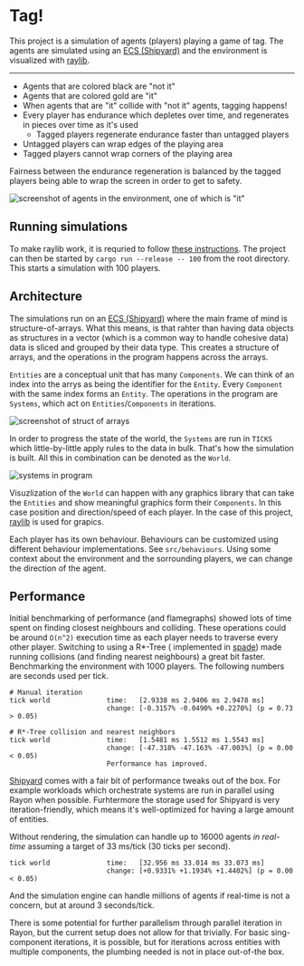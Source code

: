 # Tag!

This project is a simulation of agents (players) playing a game of tag.
The agents are simulated using an [ECS (Shipyard)](https://github.com/leudz/shipyard) and the environment is visualized with [raylib](https://github.com/deltaphc/raylib-rs).

---

- Agents that are colored black are "not it"
- Agents that are colored gold are "it"
- When agents that are "it" collide with "not it" agents, tagging happens!
- Every player has endurance which depletes over time, and regenerates in pieces over time as it's used
  - Tagged players regenerate endurance faster than untagged players
- Untagged players can wrap edges of the playing area
- Tagged players cannot wrap corners of the playing area

Fairness between the endurance regeneration is balanced by the tagged players being able to wrap the screen in order to get to safety.

![screenshot of agents in the environment, one of which is "it"](https://i.imgur.com/L1gNfh5.png)

## Running simulations

To make raylib work, it is requried to follow [these instructions](https://github.com/raysan5/raylib/wiki).
The project can then be started by `cargo run --release -- 100` from the root directory. This starts a simulation with 100 players.

## Architecture

The simulations run on an [ECS (Shipyard)](https://github.com/leudz/shipyard) where the main frame of mind is structure-of-arrays.
What this means, is that rahter than having data objects as structures in a vector (which is a common way to handle cohesive data) data is sliced
and grouped by their data type. This creates a structure of arrays, and the operations in the program happens across the arrays.

`Entities` are a conceptual unit that has many `Components`. We can think of an index into the arrys as being the identifier for the `Entity`.
Every `Component` with the same index forms an `Entity`. The operations in the program are `Systems`, which act on `Entities`/`Components` in iterations.

![screenshot of struct of arrays](https://i.imgur.com/p3IX4PA.png)

In order to progress the state of the world, the `Systems` are run in `TICKS` which little-by-little apply rules to the data in bulk.
That's how the simulation is built. All this in combination can be denoted as the `World`.

![systems in program](https://i.imgur.com/AS12e73.png)

Visuzlization of the `World` can happen with any graphics library that can take the `Entities` and show meaningful graphics form their `Components`.
In this case position and direction/speed of each player. In the case of this project, [raylib](https://github.com/deltaphc/raylib-rs) is used for grapics.

Each player has its own behaviour. Behaviours can be customized using different behaviour implementations. See `src/behaviours`. Using some context about the environment
and the sorrounding players, we can change the direction of the agent.

## Performance

Initial benchmarking of performance (and flamegraphs) showed lots of time spent on finding closest neighbours and colliding.
These operations could be around `O(n^2)` execution time as each player needs to traverse every other player.
Switching to using a R\*-Tree ( implemented in [spade](https://github.com/Stoeoef/spade)) made running collisions (and finding nearest neighbours) a great bit faster.
Benchmarking the environment with 1000 players. The following numbers are seconds used per tick.

```
# Manual iteration
tick world              time:   [2.9338 ms 2.9406 ms 2.9478 ms]
                        change: [-0.3157% -0.0490% +0.2270%] (p = 0.73 > 0.05)

# R*-Tree collision and nearest neighbors
tick world              time:   [1.5481 ms 1.5512 ms 1.5543 ms]
                        change: [-47.318% -47.163% -47.003%] (p = 0.00 < 0.05)
                        Performance has improved.
```

[Shipyard](https://github.com/leudz/shipyard) comes with a fair bit of performance tweaks out of the box. For example workloads which orchestrate systems are run in parallel using Rayon when possible.
Furhtermore the storage used for Shipyard is very iteration-friendly, which means it's well-optimized for having a large amount of entities.

Without rendering, the simulation can handle up to 16000 agents _in real-time_ assuming a target of 33 ms/tick (30 ticks per second).

```
tick world              time:   [32.956 ms 33.014 ms 33.073 ms]
                        change: [+0.9331% +1.1934% +1.4402%] (p = 0.00 < 0.05)

```

And the simulation engine can handle millions of agents if real-time is not a concern, but at around 3 seconds/tick.

There is some potential for further parallelism through parallel iteration in Rayon, but the current setup does not allow for that trivially. For basic sing-component iterations, it is possible, but for iterations across entities with multiple components, the plumbing needed is not in place out-of-the box.
